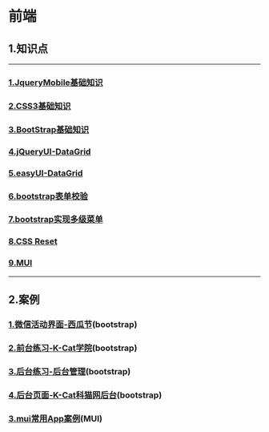 # 前端  
## 1.知识点  

---

### [1.JqueryMobile基础知识](doc/jqueryBasics.md)  
### [2.CSS3基础知识](doc/CSS3.md)  
### [3.BootStrap基础知识](doc/bootstrap.md)   

### [4.jQueryUI-DataGrid](doc/jqueryUI_dataGrid.md)  

### [5.easyUI-DataGrid](doc/easyUI_dataGrid.md)   

### [6.bootstrap表单校验](doc/bootstrapValidator.md)        

### [7.bootstrap实现多级菜单](doc/mulMenu.md)  

### [8.CSS Reset](doc/CSS_Reset.md)  

### [9.MUI](doc/MUI.md)    



---
## 2.案例  

### [1.微信活动界面-西瓜节](doc/WeChat_Watermelon.md)(bootstrap)  
### [2.前台练习-K-Cat学院](doc/maizi.md)(bootstrap)  
### [3.后台练习-后台管理](doc/maizi2.md)(bootstrap)    

### [4.后台页面-K-Cat科猫网后台](doc/k-cat_back.md)(bootstrap)   

### [3.mui常用App案例](doc/appFirst.md)(MUI)  

###    

####  

